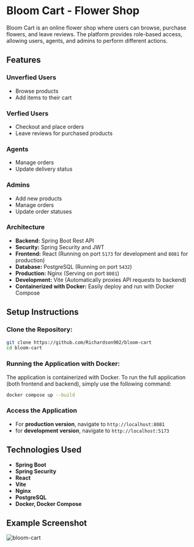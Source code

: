 # Bloom Cart - Flower Shop

Bloom Cart is an online flower shop where users can browse, purchase flowers, and leave reviews. The platform provides role-based access, allowing users, agents, and admins to perform different actions.

## Features

### Unverfied Users
- Browse products
- Add items to their cart

### Verfied Users
- Checkout and place orders
- Leave reviews for purchased products

### Agents
- Manage orders
- Update delivery status

### Admins
- Add new products
- Manage orders
- Update order statuses

### Architecture
- **Backend:** Spring Boot Rest API
- **Security:** Spring Security and JWT
- **Frontend:** React (Running on port `5173` for development and `8081` for production)
- **Database:** PostgreSQL (Running on port `5432`)
- **Production:** Nginx (Serving on port `8081`)
- **Development:** Vite (Automatically proxies API requests to backend)
- **Containerized with Docker:** Easily deploy and run with Docker Compose

## Setup Instructions

### Clone the Repository:
```bash
git clone https://github.com/Richardson902/bloom-cart
cd bloom-cart
```

### Running the Application with Docker:
The application is containerized with Docker. To run the full application (both frontend and backend), simply use the following command:
```bash
docker compose up --build
```

### Access the Application
- For **production version**, navigate to `http://localhost:8081`
- for **development version**, navigate to `http://localhost:5173`

## Technologies Used
- **Spring Boot**
- **Spring Security**
- **React**
- **Vite**
- **Nginx**
- **PostgreSQL**
- **Docker, Docker Compose**

## Example Screenshot
![bloom-cart](https://github.com/user-attachments/assets/2ed4a7a4-5d96-452e-b979-8ca0bfd41aa3)
